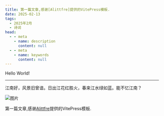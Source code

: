 ```yaml
---
title: 第一篇文章,感谢[Alittfre]提供的VitePress模板.
date: 2025-02-13
tags:
  - 2025年2月
  - 诗词
head:
  - - meta
    - name: description
      content: null
  - - meta
    - name: keywords
      content: null
---
```


Hello World!

---

江南好，风景旧曾谙。日出江花红胜火，春来江水绿如蓝。能不忆江南？

![图片](https://w.wallhaven.cc/full/m3/wallhaven-m3xdg1.jpg)

第一篇文章,感谢[Alittfre](https://github.com/Alittfre/vitepress-theme-bluearchive)提供的VitePress模板.
